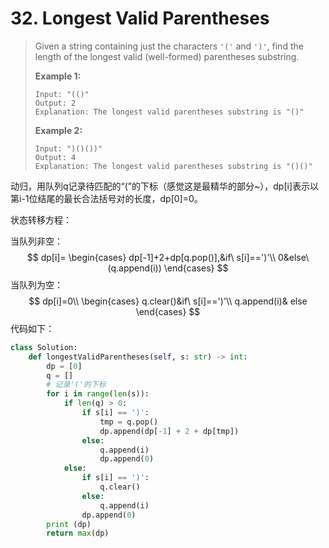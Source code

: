 # 32. Longest Valid Parentheses

> Given a string containing just the characters `'('` and `')'`, find the length of the longest valid (well-formed) parentheses substring.
>
> **Example 1:**
>
> ```
> Input: "(()"
> Output: 2
> Explanation: The longest valid parentheses substring is "()"
> ```
>
> **Example 2:**
>
> ```
> Input: ")()())"
> Output: 4
> Explanation: The longest valid parentheses substring is "()()"
> ```

动归，用队列q记录待匹配的“(”的下标（感觉这是最精华的部分~），dp[i]表示以第i-1位结尾的最长合法括号对的长度，dp[0]=0。

状态转移方程：

当队列非空：
$$
dp[i]=
\begin{cases}
dp[-1]+2+dp[q.pop()],&if\ s[i]==')'\\
0&else\ (q.append(i))
\end{cases}
$$
当队列为空：
$$
dp[i]=0\\
\begin{cases}
q.clear()&if\ s[i]==')'\\
q.append(i)& else
\end{cases}
$$
代码如下：

```python
class Solution:
    def longestValidParentheses(self, s: str) -> int:
        dp = [0]
        q = []
        # 记录'('的下标
        for i in range(len(s)):
            if len(q) > 0:
                if s[i] == ')':
                    tmp = q.pop()
                    dp.append(dp[-1] + 2 + dp[tmp])
                else:
                    q.append(i)
                    dp.append(0)
            else:
                if s[i] == ')':
                    q.clear()
                else:
                    q.append(i)
                dp.append(0)
        print (dp)
        return max(dp)
```

